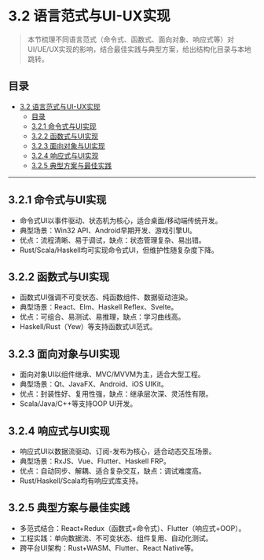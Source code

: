 # 3.2 语言范式与UI-UX实现

> 本节梳理不同语言范式（命令式、函数式、面向对象、响应式等）对UI/UE/UX实现的影响，结合最佳实践与典型方案，给出结构化目录与本地跳转。

## 目录

- [3.2 语言范式与UI-UX实现](#32-语言范式与ui-ux实现)
  - [目录](#目录)
  - [3.2.1 命令式与UI实现](#321-命令式与ui实现)
  - [3.2.2 函数式与UI实现](#322-函数式与ui实现)
  - [3.2.3 面向对象与UI实现](#323-面向对象与ui实现)
  - [3.2.4 响应式与UI实现](#324-响应式与ui实现)
  - [3.2.5 典型方案与最佳实践](#325-典型方案与最佳实践)

---

## 3.2.1 命令式与UI实现

- 命令式UI以事件驱动、状态机为核心，适合桌面/移动端传统开发。
- 典型场景：Win32 API、Android早期开发、游戏引擎UI。
- 优点：流程清晰、易于调试，缺点：状态管理复杂、易出错。
- Rust/Scala/Haskell均可实现命令式UI，但维护性随复杂度下降。

## 3.2.2 函数式与UI实现

- 函数式UI强调不可变状态、纯函数组件、数据驱动渲染。
- 典型场景：React、Elm、Haskell Reflex、Svelte。
- 优点：可组合、易测试、易推理，缺点：学习曲线高。
- Haskell/Rust（Yew）等支持函数式UI范式。

## 3.2.3 面向对象与UI实现

- 面向对象UI以组件继承、MVC/MVVM为主，适合大型工程。
- 典型场景：Qt、JavaFX、Android、iOS UIKit。
- 优点：封装性好、复用性强，缺点：继承层次深、灵活性有限。
- Scala/Java/C++等支持OOP UI开发。

## 3.2.4 响应式与UI实现

- 响应式UI以数据流驱动、订阅-发布为核心，适合动态交互场景。
- 典型场景：RxJS、Vue、Flutter、Haskell FRP。
- 优点：自动同步、解耦、适合复杂交互，缺点：调试难度高。
- Rust/Haskell/Scala均有响应式库支持。

## 3.2.5 典型方案与最佳实践

- 多范式结合：React+Redux（函数式+命令式）、Flutter（响应式+OOP）。
- 工程实践：单向数据流、不可变状态、组件复用、自动化测试。
- 跨平台UI架构：Rust+WASM、Flutter、React Native等。
